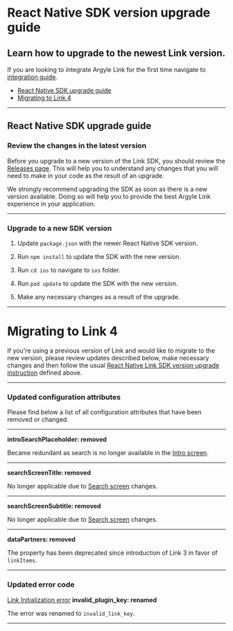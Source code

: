# React Native SDK version upgrade guide
## Learn how to upgrade to the newest Link version.
If you are looking to integrate Argyle Link for the first time navigate to [integration guide](https://github.com/argyle-systems/argyle-link-react-native#readme).

- [React Native SDK upgrade guide](#react-native-sdk-upgrade-guide)
- [Migrating to Link 4](#migrating-to-link-4)

---
## React Native SDK upgrade guide
### Review the changes in the latest version
Before you upgrade to a new version of the Link SDK, you should review the [Releases page](https://github.com/argyle-systems/argyle-link-react-native/releases). This will help you to understand any changes that you will need to make in your code as the result of an upgrade.

We strongly recommend upgrading the SDK as soon as there is a new version available. Doing so will help you to provide the best Argyle Link experience in your application.

---
### Upgrade to a new SDK version

1. Update `package.json` with the newer React Native SDK version.

2. Run `npm install` to update the SDK with the new version.

3. Run `cd ios` to navigate to `ios` folder.

4. Run `pod update` to update the SDK with the new version.

5. Make any necessary changes as a result of the upgrade.

---
# Migrating to Link 4

If you're using a previous version of Link and would like to migrate to the new version, please review updates described below, make necessary changes and then follow the usual [React Native Link SDK version upgrade instruction](#upgrade-to-a-new-sdk-version) defined above.

---
### Updated configuration attributes

Please find below a list of all configuration attributes that have been removed or changed.

---

**introSearchPlaceholder: removed**

Became redundant as search is no longer available in the [Intro screen](https://argyle.com/docs/products/link-4#intro-screen).

---
**searchScreenTitle: removed**

No longer applicable due to [Search screen](https://argyle.com/docs/products/link-4#search-screen) changes.

---
**searchScreenSubtitle: removed**

No longer applicable due to [Search screen](https://argyle.com/docs/products/link-4#search-screen) changes.

---
**dataPartners: removed**

The property has been deprecated since introduction of Link 3 in favor of `linkItems`.

---

### Updated error code

[Link Initialization error](https://argyle.com/docs/developer-tools/link-initialization-errors#) **invalid_plugin_key: renamed**

The error was renamed to `invalid_link_key`.

---
